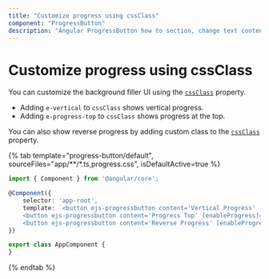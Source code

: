 ```yaml
---
title: "Customize progress using cssClass"
component: "ProgressButton"
description: "Angular ProgressButton how to section, change text content and styles, hide spinner, customize progress."
---
```


# Customize progress using cssClass

You can customize the background filler UI using the [`cssClass`](../../api/progress-button#cssClass) property.

* Adding `e-vertical` to `cssClass` shows vertical progress.
* Adding `e-progress-top` to `cssClass` shows progress at the top.

You can also show reverse progress by adding custom class to the [`cssClass`](../../api/progress-button#cssClass) property.

{% tab template="progress-button/default", sourceFiles="app/**/*.ts,progress.css", isDefaultActive=true %}

```typescript
import { Component } from '@angular/core';

@Component({
    selector: 'app-root',
    template: `<button ejs-progressbutton content='Vertical Progress' [enableProgress]='true' cssClass='e-hide-spinner e-vertical' [duration]='4000'></button>
    <button ejs-progressbutton content='Progress Top' [enableProgress]='true' cssClass='e-hide-spinner e-progress-top' [duration]='4000'></button>
    <button ejs-progressbutton content='Reverse Progress' [enableProgress]='true' cssClass='e-hide-spinner e-reverse-progress' [duration]='4000'></button>`
})

export class AppComponent {
}
```

{% endtab %}